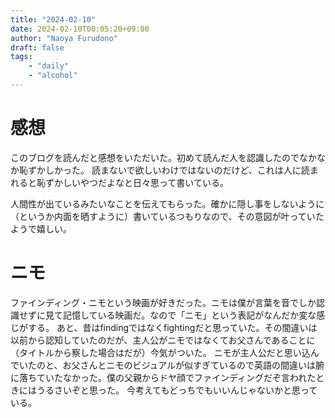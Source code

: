 ```yaml
---
title: "2024-02-10"
date: 2024-02-10T00:05:20+09:00
author: "Naoya Furudono"
draft: false
tags:
    - "daily"
    - "alcohol"
---
```


# 感想

このブログを読んだと感想をいただいた。初めて読んだ人を認識したのでなかなか恥ずかしかった。
読まないで欲しいわけではないのだけど、これは人に読まれると恥ずかしいやつだよなと日々思って書いている。

人間性が出ているみたいなことを伝えてもらった。確かに隠し事をしないように（というか内面を晒すように）書いているつもりなので、その意図が叶っていたようで嬉しい。

# ニモ

ファインディング・ニモという映画が好きだった。ニモは僕が言葉を音でしか認識せずに見て記憶している映画だ。なので「ニモ」という表記がなんだか変な感じがする。
あと、昔はfindingではなくfightingだと思っていた。その間違いは以前から認知していたのだが、主人公がニモではなくてお父さんであることに（タイトルから察した場合はだが）今気がついた。
ニモが主人公だと思い込んでいたのと、お父さんとニモのビジュアルが似すぎているので英語の間違いは腑に落ちていたなかった。僕の父親からドヤ顔でファインディングだぞ言われたときにはうるさいぞと思った。
今考えてもどっちでもいいんじゃないかと思っている。


